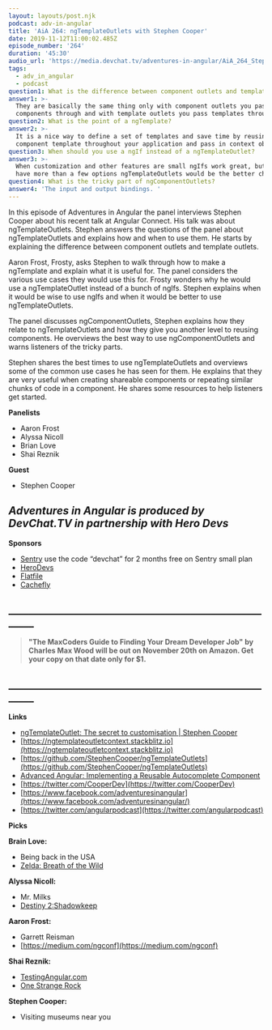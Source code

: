 ```yaml
---
layout: layouts/post.njk
podcast: adv-in-angular
title: 'AiA 264: ngTemplateOutlets with Stephen Cooper'
date: 2019-11-12T11:00:02.485Z
episode_number: '264'
duration: '45:30'
audio_url: 'https://media.devchat.tv/adventures-in-angular/AiA_264_Stephen_Cooper.mp3'
tags:
  - adv_in_angular
  - podcast
question1: What is the difference between component outlets and template outlets?
answer1: >-
  They are basically the same thing only with component outlets you pass
  components through and with template outlets you pass templates through.
question2: What is the point of a ngTemplate?
answer2: >-
  It is a nice way to define a set of templates and save time by reusing it in a
  component template throughout your application and pass in context objects.
question3: When should you use a ngIf instead of a ngTemplateOutlet?
answer3: >-
  When customization and other features are small ngIfs work great, but if you
  have more than a few options ngTemplateOutlets would be the better choice. 
question4: What is the tricky part of ngComponentOutlets?
answer4: 'The input and output bindings. '
---
```

In this episode of Adventures in Angular the panel interviews Stephen Cooper about his recent talk at Angular Connect. His talk was about ngTemplateOutlets. Stephen answers the questions of the panel about ngTemplateOutlets and explains how and when to use them. He starts by explaining the difference between component outlets and template outlets.

 Aaron Frost, Frosty, asks Stephen to walk through how to make a ngTemplate and explain what it is useful for. The panel considers the various use cases they would use this for. Frosty wonders why he would use a ngTemplateOutlet instead of a bunch of ngIfs. Stephen explains when it would be wise to use ngIfs and when it would be better to use ngTemplateOutlets.

The panel discusses ngComponentOutlets, Stephen explains how they relate to ngTemplateOutlets and how they give you another level to reusing components. He overviews the best way to use ngComponentOutlets and warns listeners of the tricky parts.

Stephen shares the best times to use ngTemplateOutlets and overviews some of the common use cases he has seen for them. He explains that they are very useful when creating shareable components or repeating similar chunks of code in a component. He shares some resources to help listeners get started.

**Panelists**

- Aaron Frost
- Alyssa Nicoll
- Brian Love
- Shai Reznik

**Guest**

- Stephen Cooper

## _Adventures in Angular is produced by DevChat.TV in partnership with Hero Devs_

**Sponsors**

- [Sentry](http://sentry.io/) use the code “devchat” for 2 months free on Sentry small plan
- [HeroDevs](herodevs.com)
- [Flatfile](https://try.flatfile.io/we-built-your-data-importer?utm_source=Devchat-TV-Podcast-Audio-October-2019-EP-5&amp;utm_medium=Podcast&amp;utm_campaign=Devchat-TV-Podcast-EP-5&amp;utm_term=Episode-5&amp;utm_content=Engineer)
- [Cachefly](https://www.cachefly.com/)

## **\_\_\_\_\_\_\_\_\_\_\_\_\_\_\_\_\_\_\_\_\_\_\_\_\_\_\_\_\_\_\_\_\_\_\_\_\_\_\_\_\_\_\_\_\_\_\_\_\_\_\_\_\_\__**

> **"The MaxCoders Guide to Finding Your Dream Developer Job" by Charles Max Wood will be out on November 20th on Amazon.  Get your copy on that date only for $1.**

## **\_\_\_\_\_\_\_\_\_\_\_\_\_\_\_\_\_\_\_\_\_\_\_\_\_\_\_\_\_\_\_\_\_\_\_\_\_\_\_\_\_\_\_\_\_\_\_\_\_\_\_\_\_\__**

**Links**

- [ngTemplateOutlet: The secret to customisation | Stephen Cooper](https://www.youtube.com/watch?v=2SnVxPeJdwE)
- [https://ngtemplateoutletcontext.stackblitz.io](https://ngtemplateoutletcontext.stackblitz.io)
- [https://github.com/StephenCooper/ngTemplateOutlets](https://github.com/StephenCooper/ngTemplateOutlets)
- [Advanced Angular: Implementing a Reusable Autocomplete Component](https://netbasal.com/advanced-angular-implementing-a-reusable-autocomplete-component-9908c2f04f5)
- [https://twitter.com/CooperDev](https://twitter.com/CooperDev)
- [https://www.facebook.com/adventuresinangular](https://www.facebook.com/adventuresinangular/)
- [https://twitter.com/angularpodcast](https://twitter.com/angularpodcast)

**Picks**

**Brain Love:**

- Being back in the USA
- [Zelda: Breath of the Wild](https://www.zelda.com/breath-of-the-wild/)

**Alyssa Nicoll:**

- Mr. Milks
- [Destiny 2:Shadowkeep](https://bungiestore.com/products/destiny-2-shadowkeep)

**Aaron Frost:**

- Garrett Reisman
- [https://medium.com/ngconf](https://medium.com/ngconf)

**Shai Reznik:**

- [TestingAngular.com](https://hirez.io/pages/test-angular)
- [One Strange Rock](https://www.netflix.com/title/81071666)

**Stephen Cooper:**

- Visiting museums near you
